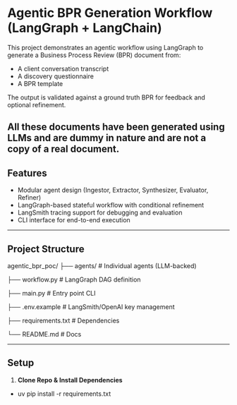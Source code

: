 # Agentic BPR Generation Workflow (LangGraph + LangChain)

This project demonstrates an agentic workflow using LangGraph to generate a Business Process Review (BPR) document from:
- A client conversation transcript
- A discovery questionnaire
- A BPR template

The output is validated against a ground truth BPR for feedback and optional refinement.

All these documents have been generated using LLMs and are dummy in nature and are not a copy of a real document.
---

## Features

- Modular agent design (Ingestor, Extractor, Synthesizer, Evaluator, Refiner)
- LangGraph-based stateful workflow with conditional refinement
- LangSmith tracing support for debugging and evaluation
- CLI interface for end-to-end execution

---

## Project Structure
agentic_bpr_poc/
├── agents/              # Individual agents (LLM-backed)

├── workflow.py          # LangGraph DAG definition

├── main.py              # Entry point CLI

├── .env.example         # LangSmith/OpenAI key management

├── requirements.txt     # Dependencies

└── README.md            # Docs

---

## Setup

1. **Clone Repo & Install Dependencies**

- uv pip install -r requirements.txt